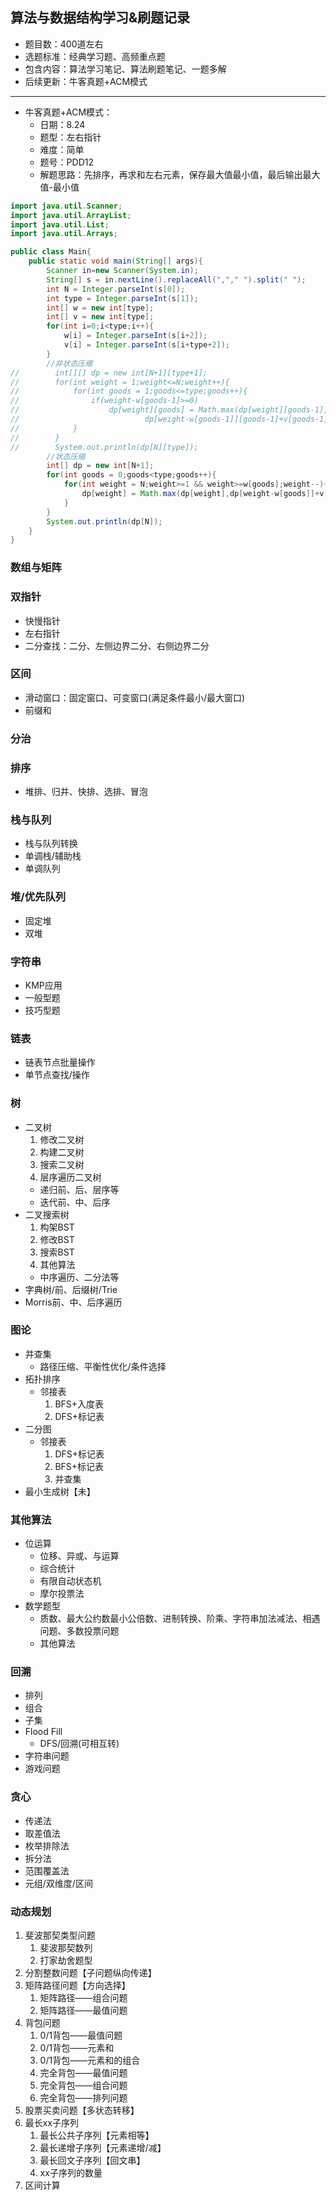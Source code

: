 ## 算法与数据结构学习&刷题记录
- 题目数：400道左右
- 选题标准：经典学习题、高频重点题
- 包含内容：算法学习笔记、算法刷题笔记、一题多解
- 后续更新：牛客真题+ACM模式
    
---
- 牛客真题+ACM模式：
    - 日期：8.24
    - 题型：左右指针
    - 难度：简单
    - 题号：PDD12
    - 解题思路：先排序，再求和左右元素，保存最大值最小值，最后输出最大值-最小值
    
```java
import java.util.Scanner;
import java.util.ArrayList;
import java.util.List;
import java.util.Arrays;

public class Main{
    public static void main(String[] args){
        Scanner in=new Scanner(System.in);
        String[] s = in.nextLine().replaceAll(","," ").split(" ");
        int N = Integer.parseInt(s[0]);
        int type = Integer.parseInt(s[1]);
        int[] w = new int[type];
        int[] v = new int[type];
        for(int i=0;i<type;i++){
            w[i] = Integer.parseInt(s[i+2]);
            v[i] = Integer.parseInt(s[i+type+2]);
        }
        //非状态压缩
//        int[][] dp = new int[N+1][type+1];
//        for(int weight = 1;weight<=N;weight++){
//            for(int goods = 1;goods<=type;goods++){
//                if(weight-w[goods-1]>=0)
//                    dp[weight][goods] = Math.max(dp[weight][goods-1],
//                            dp[weight-w[goods-1]][goods-1]+v[goods-1]);
//            }
//        }
//        System.out.println(dp[N][type]);
        //状态压缩
        int[] dp = new int[N+1];
        for(int goods = 0;goods<type;goods++){
            for(int weight = N;weight>=1 && weight>=w[goods];weight--){
                dp[weight] = Math.max(dp[weight],dp[weight-w[goods]]+v[goods]);
            }
        }
        System.out.println(dp[N]);
    }
}
```

### 数组与矩阵
### 双指针
- 快慢指针
- 左右指针
- 二分查找：二分、左侧边界二分、右侧边界二分

### 区间
- 滑动窗口：固定窗口、可变窗口(满足条件最小/最大窗口)
- 前缀和

### 分治
### 排序
- 堆排、归并、快排、选排、冒泡

### 栈与队列

- 栈与队列转换
- 单调栈/辅助栈
- 单调队列

### 堆/优先队列

- 固定堆
- 双堆

### 字符串

- KMP应用
- 一般型题
- 技巧型题

### 链表

- 链表节点批量操作
- 单节点查找/操作

### 树

- 二叉树
  1. 修改二叉树
  2. 构建二叉树
  3. 搜索二叉树
  4. 层序遍历二叉树
  - 递归前、后、层序等
  - 迭代前、中、后序
- 二叉搜索树
  1. 构架BST
  2. 修改BST
  3. 搜索BST
  4. 其他算法
    - 中序遍历、二分法等
- 字典树/前、后缀树/Trie
- Morris前、中、后序遍历

### 图论

- 并查集
    - 路径压缩、平衡性优化/条件选择
- 拓扑排序
    - 邻接表
        1. BFS+入度表
        2. DFS+标记表
- 二分图
    - 邻接表
        1. DFS+标记表
        2. BFS+标记表
        3. 并查集
- 最小生成树【未】

### 其他算法

- 位运算
    - 位移、异或、与运算
    - 综合统计
    - 有限自动状态机
    - 摩尔投票法
- 数学题型
    - 质数、最大公约数最小公倍数、进制转换、阶乘、字符串加法减法、相遇问题、多数投票问题
    - 其他算法

### 回溯

- 排列
- 组合
- 子集
- Flood Fill
    - DFS/回溯(可相互转)
- 字符串问题
- 游戏问题

### 贪心

- 传递法
- 取差值法
- 枚举排除法
- 拆分法
- 范围覆盖法
- 元组/双维度/区间

### 动态规划

1. 斐波那契类型问题
    1. 斐波那契数列
    2. 打家劫舍题型
2. 分割整数问题【子问题纵向传递】
3. 矩阵路径问题【方向选择】
    1. 矩阵路径——组合问题
    2. 矩阵路径——最值问题
4. 背包问题
    1. 0/1背包——最值问题
    2. 0/1背包——元素和
    3. 0/1背包——元素和的组合
    4. 完全背包——最值问题
    5. 完全背包——组合问题
    6. 完全背包——排列问题
5. 股票买卖问题【多状态转移】
6. 最长xx子序列
    1. 最长公共子序列【元素相等】
    2. 最长递增子序列【元素递增/减】
    3. 最长回文子序列【回文串】
    4. xx子序列的数量
7. 区间计算
